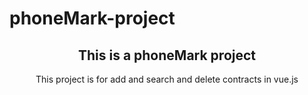 # phoneMark-project
<div align='center'>
<h2>This is a phoneMark project</h2>
This project is for add and search and delete contracts in vue.js
</div>
